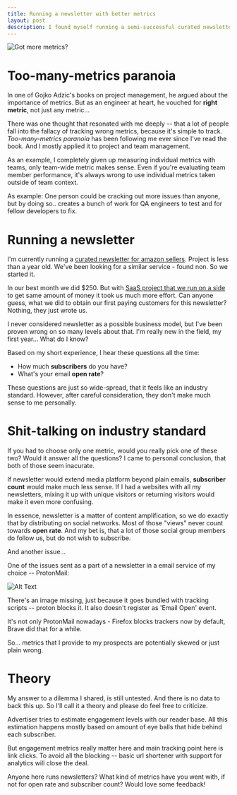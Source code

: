 ```yaml
---
title: Running a newsletter with better metrics
layout: post
description: I found myself running a semi-successful curated newsletter. What metric should I base this business on? Thinking out-loud.
---
```


![Got more metrics?](https://thepracticaldev.s3.amazonaws.com/i/fbght261a12ooqebtekq.jpeg)

# Too-many-metrics paranoia
In one of Gojko Adzic's books on project management, he argued about the importance of metrics. But as an engineer at heart, he vouched for **right metric**, not just any metric...

There was one thought that resonated with me deeply -- that a lot of people fall into the fallacy of tracking wrong metrics, because it's simple to track. _Too-many-metrics paranoia_ has been following me ever since I've read the book. And I mostly applied it to project and team management. 

As an example, I completely given up measuring individual metrics with teams, only team-wide metric makes sense. Even if you're evaluating team member performance, it's always wrong to use individual metrics taken outside of team context.

As example: One person could be cracking out more issues than anyone, but by doing so.. creates a bunch of work for QA engineers to test and for fellow developers to fix.

# Running a newsletter
I'm currently running a [curated newsletter for amazon sellers](https://www.fbamonthly.com). Project is less than a year old. We've been looking for a similar service - found non. So we started it.

In our best month we did $250. But with [SaaS project that we run on a side](https://www.ashop.co) to get same amount of money it took us much more effort. Can anyone guess, what we did to obtain our first paying customers for this newsletter? Nothing, they just wrote us. 

I never considered newsletter as a possible business model, but I've been proven wrong on so many levels about that. I'm really new in the field, my first year... What do I know?

Based on my short experience, I hear these questions all the time:
- How much **subscribers** do you have? 
- What's your email **open rate**?

These questions are just so wide-spread, that it feels like an industry standard. However, after careful consideration, they don't make much sense to me personally.


# Shit-talking on industry standard
If you had to choose only one metric, would you really pick one of these two? Would it answer all the questions? I came to personal conclusion, that both of those seem inacurate.

If newsletter would extend media platform beyond plain emails, **subscriber count** would make much less sense. If I had a websites with all my newsletters, mixing it up with unique visitors or returning visitors would make it even more confusing.

In essence, newsletter is a matter of content amplification, so we do exactly that by distributing on social networks. Most of those "views" never count towards **open rate**. And my bet is, that a lot of those social group members do follow us, but do not wish to subscribe.

And another issue...

One of the issues sent as a part of a newsletter in a email service of my choice -- ProtonMail:

![Alt Text](https://thepracticaldev.s3.amazonaws.com/i/7vh41g0ug022rzyt4nur.png)

There's an image missing, just because it goes bundled with tracking scripts -- proton blocks it. It also doesn't register as 'Email Open' event.

It's not only ProtonMail nowadays - Firefox blocks trackers now by default, Brave did that for a while. 

So... metrics that I provide to my prospects are potentially skewed or just plain wrong.


# Theory

My answer to a dilemma I shared, is still untested. And there is no data to back this up. So I'll call it a theory and please do feel free to criticize.

Advertiser tries to estimate engagement levels with our reader base. All this estimation happens mostly based on amount of eye balls that hide behind each subscriber.

But engagement metrics really matter here and main tracking point here is link clicks. To avoid all the blocking -- basic url shortener with support for analytics will close the deal.

Anyone here runs newsletters? What kind of metrics have you went with, if not for open rate and subscriber count? Would love some feedback!